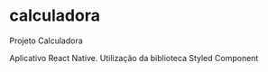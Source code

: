 # calculadora
Projeto Calculadora

Aplicativo React Native. 
Utilização da biblioteca Styled Component
